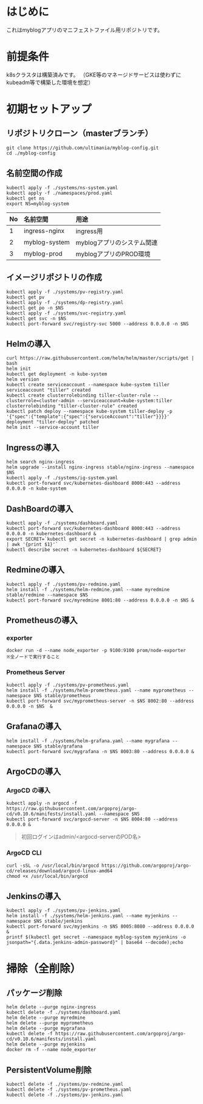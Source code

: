 # はじめに

これはmyblogアプリのマニフェストファイル用リポジトリです。


# 前提条件
k8sクラスタは構築済みです。
（GKE等のマネージドサービスは使わずにkubeadm等で構築した環境を想定）



# 初期セットアップ

## リポジトリクローン（masterブランチ）
```
git clone https://github.com/ultimania/myblog-config.git
cd ./myblog-config
```

## 名前空間の作成
```
kubectl apply -f ./systems/ns-system.yaml
kubectl apply -f ./namespaces/prod.yaml
kubectl get ns
export NS=myblog-system
```

|No |名前空間|用途|
|:--|:--|:--|
|1|ingress-nginx|ingress用|
|2|myblog-system|myblogアプリのシステム関連|
|3|myblog-prod|myblogアプリのPROD環境|



## イメージリポジトリの作成
```
kubectl apply -f ./systems/pv-registry.yaml
kubectl get pv
kubectl apply -f ./systems/dp-registry.yaml
kubectl get po -n $NS
kubectl apply -f ./systems/svc-registry.yaml
kubectl get svc -n $NS
kubectl port-forward svc/registry-svc 5000 --address 0.0.0.0 -n $NS
```


## Helmの導入
```
curl https://raw.githubusercontent.com/helm/helm/master/scripts/get | bash
helm init
kubectl get deployment -n kube-system
helm version
kubectl create serviceaccount --namespace kube-system tiller
serviceaccount "tiller" created
kubectl create clusterrolebinding tiller-cluster-rule --clusterrole=cluster-admin --serviceaccount=kube-system:tiller
clusterrolebinding "tiller-cluster-rule" created
kubectl patch deploy --namespace kube-system tiller-deploy -p '{"spec":{"template":{"spec":{"serviceAccount":"tiller"}}}}'
deployment "tiller-deploy" patched
helm init --service-account tiller
```

## Ingressの導入

```
helm search nginx-ingress
helm upgrade --install nginx-ingress stable/nginx-ingress --namespace $NS
kubectl apply -f ./systems/ig-system.yaml
kubectl port-forward svc/kubernetes-dashboard 8000:443 --address 0.0.0.0 -n kube-system
```


## DashBoardの導入
```
kubectl apply -f ./systems/dashboard.yaml
kubectl port-forward svc/kubernetes-dashboard 8000:443 --address 0.0.0.0 -n kubernetes-dashboard &
export SECRET=`kubectl get secret -n kubernetes-dashboard | grep admin | awk '{print $1}'`
kubectl describe secret -n kubernetes-dashboard ${SECRET}
```

## Redmineの導入
```
kubectl apply -f ./systems/pv-redmine.yaml
helm install -f ./systems/helm-redmine.yaml --name myredmine stable/redmine --namespace $NS
kubectl port-forward svc/myredmine 8001:80 --address 0.0.0.0 -n $NS &
```


## Prometheusの導入
### exporter
```
docker run -d --name node_exporter -p 9100:9100 prom/node-exporter
※全ノードで実行すること
```

### Prometheus Server
```
kubectl apply -f ./systems/pv-prometheus.yaml
helm install -f ./systems/helm-prometheus.yaml --name myprometheus --namespace $NS stable/prometheus
kubectl port-forward svc/myprometheus-server -n $NS 8002:80 --address 0.0.0.0 -n $NS  &
```

## Grafanaの導入
```
helm install -f ./systems/helm-grafana.yaml --name mygrafana --namespace $NS stable/grafana
kubectl port-forward svc/mygrafana -n $NS 8003:80 --address 0.0.0.0 &
```

## ArgoCDの導入
### ArgoCD の導入
```
kubectl apply -n argocd -f https://raw.githubusercontent.com/argoproj/argo-cd/v0.10.6/manifests/install.yaml --namespace $NS
kubectl port-forward svc/argocd-server -n $NS 8004:80 --address 0.0.0.0 & 
```

> 初回ログインはadmin/<argocd-serverのPOD名>

### ArgoCD CLI
```
curl -sSL -o /usr/local/bin/argocd https://github.com/argoproj/argo-cd/releases/download/argocd-linux-amd64
chmod +x /usr/local/bin/argocd
```

## Jenkinsの導入
```
kubectl apply -f ./systems/pv-jenkins.yaml
helm install -f ./systems/helm-jenkins.yaml --name myjenkins --namespace $NS stable/jenkins
kubectl port-forward svc/myjenkins -n $NS 8005:8080 --address 0.0.0.0 &
printf $(kubectl get secret --namespace myblog-system myjenkins -o jsonpath="{.data.jenkins-admin-password}" | base64 --decode);echo
```


# 掃除（全削除）

## パッケージ削除
```
helm delete --purge nginx-ingress
kubectl delete -f ./systems/dashboard.yaml
helm delete --purge myredmine 
helm delete --purge myprometheus 
helm delete --purge mygrafana
kubectl delete -f https://raw.githubusercontent.com/argoproj/argo-cd/v0.10.6/manifests/install.yaml
helm delete --purge myjenkins
docker rm -f --name node_exporter
```

## PersistentVolume削除
```
kubectl delete -f ./systems/pv-redmine.yaml
kubectl delete -f ./systems/pv-prometheus.yaml
kubectl delete -f ./systems/pv-jenkins.yaml
```
